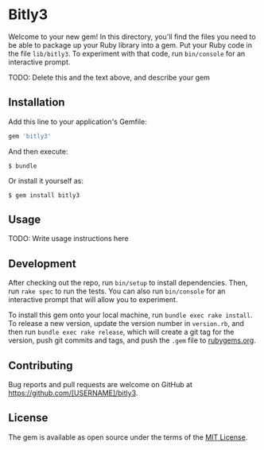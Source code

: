 # Bitly3

Welcome to your new gem! In this directory, you'll find the files you need to be able to package up your Ruby library into a gem. Put your Ruby code in the file `lib/bitly3`. To experiment with that code, run `bin/console` for an interactive prompt.

TODO: Delete this and the text above, and describe your gem

## Installation

Add this line to your application's Gemfile:

```ruby
gem 'bitly3'
```

And then execute:

    $ bundle

Or install it yourself as:

    $ gem install bitly3

## Usage

TODO: Write usage instructions here

## Development

After checking out the repo, run `bin/setup` to install dependencies. Then, run `rake spec` to run the tests. You can also run `bin/console` for an interactive prompt that will allow you to experiment.

To install this gem onto your local machine, run `bundle exec rake install`. To release a new version, update the version number in `version.rb`, and then run `bundle exec rake release`, which will create a git tag for the version, push git commits and tags, and push the `.gem` file to [rubygems.org](https://rubygems.org).

## Contributing

Bug reports and pull requests are welcome on GitHub at https://github.com/[USERNAME]/bitly3.

## License

The gem is available as open source under the terms of the [MIT License](https://opensource.org/licenses/MIT).
